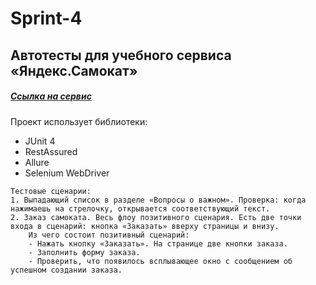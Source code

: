 # Sprint-4

## Автотесты для учебного сервиса «Яндекс.Самокат»
##### [Cсылка на сервис](https://qa-scooter.praktikum-services.ru/)

Проект использует библиотеки:
* JUnit 4
* RestAssured
* Allure
* Selenium WebDriver

```
Тестовые сценарии:
1. Выпадающий список в разделе «Вопросы о важном». Проверка: когда нажимаешь на стрелочку, открывается соответствующий текст.
2. Заказ самоката. Весь флоу позитивного сценария. Есть две точки входа в сценарий: кнопка «Заказать» вверху страницы и внизу. 
    Из чего состоит позитивный сценарий:
    - Нажать кнопку «Заказать». На странице две кнопки заказа.
    - Заполнить форму заказа.
    - Проверить, что появилось всплывающее окно с сообщением об успешном создании заказа.
```

